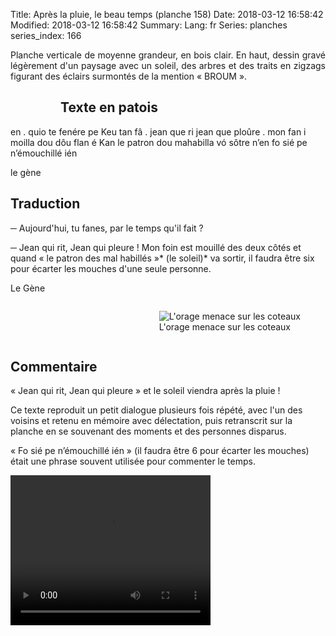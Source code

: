 Title: Après la pluie, le beau temps (planche 158)
Date: 2018-03-12 16:58:42
Modified: 2018-03-12 16:58:42
Summary: 
Lang: fr
Series: planches
series_index: 166

<p style="text-align:justify;">Planche verticale de moyenne grandeur,
en bois clair. En haut, dessin gravé légèrement d'un paysage avec un
soleil, des arbres et des traits en zigzags figurant des éclairs
surmontés de la mention « BROUM ».</p>

<figure class="image-block" style="float: left;">
  <img alt="" src="{static}/images/planche_158.png">
  <figcaption style="max-width: 197px"></figcaption>
</figure>

## Texte en patois

en . quio te fenére pe Keu tan fâ . jean que ri jean que ploûre . mon
fan i moilla dou dôu flan é Kan le patron dou mahabilla vó sôtre n’en
fo sié pe n’émouchillé ién

le gène

## Traduction

─ Aujourd'hui, tu fanes, par le temps qu'il fait ?

─ Jean qui rit, Jean qui pleure !  Mon foin est mouillé des deux côtés
  et quand « le patron des mal habillés »* (le soleil)* va sortir, il
  faudra être six pour écarter les mouches d'une seule personne.

Le Gène

<figure class="image-block" style="float: right;">
  <img alt="L&#x27;orage menace sur les coteaux" src="{static}/images/planche_158_dessin.png">
  <figcaption style="max-width: 300px">L&#x27;orage menace sur les coteaux</figcaption>
</figure>

<div style="display: table; clear: both;"></div>

## Commentaire

« Jean qui rit, Jean qui pleure » et le soleil viendra après la pluie !

Ce texte reproduit un petit dialogue plusieurs fois répété, avec l'un
des voisins et retenu en mémoire avec délectation, puis retranscrit
sur la planche en se souvenant des moments et des personnes disparus.

« Fo sié pe n’émouchillé ién » (il faudra être 6 pour écarter les
mouches) était une phrase souvent utilisée pour commenter le temps.

<video width="320" height="240" controls>
  <source src="https://d1njpgd0ygatdn.cloudfront.net/video_158.mp4" type="video/mp4">
</video>
